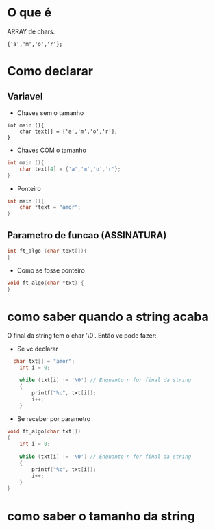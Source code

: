 # O que é

ARRAY de chars.
```
{'a','m','o','r'};
```

# Como declarar
## Variavel

- Chaves sem o tamanho
```
int main (){
    char text[] = {'a','m','o','r'};
}
```

- Chaves COM o tamanho
```c
int main (){
    char text[4] = {'a','m','o','r'};
}
```

- Ponteiro
```c
int main (){
    char *text = "amor";
}
```

## Parametro de funcao (ASSINATURA)

```c
int ft_algo (char text[]){
}
```

- Como se fosse ponteiro
```c
void ft_algo(char *txt) {
}
```

# como saber quando a string acaba

O final da string tem o char '\0'. Então vc pode fazer:

- Se vc declarar
```c
  char txt[] = "amor";
	int i = 0;

	while (txt[i] != '\0') // Enquanto n for final da string
	{
		printf("%c", txt[i]);
		i++;
	}
```


- Se receber por parametro
```c
void ft_algo(char txt[]) 
{
	int i = 0;
  
	while (txt[i] != '\0') // Enquanto n for final da string
	{
		printf("%c", txt[i]);
		i++;
	}
}
```

# como saber o tamanho da string

